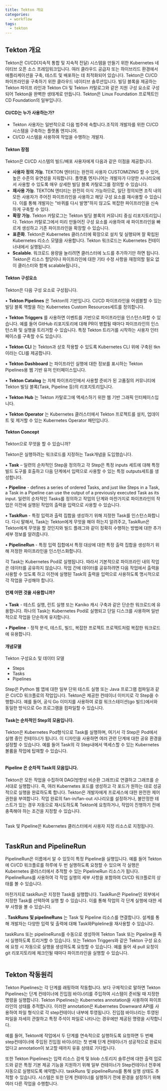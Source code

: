 ```yaml
---
title: Tekton 개요 
categories:
  - workflow 
tags:
  - tekton
---
```

## Tekton 개요 
Tekton은 CI/CD(지속적 통합 및 지속적 전달) 시스템을 만들기 위한 Kubernetes 네이티브 오픈 소스 프레임워크입니다. 여러 클라우드 공급자 또는 하이브리드 환경에서 애플리케이션을 구축, 테스트 및 배포하는 데 최적화되어 있습니다.
Tekton은 CI/CD 파이프라인을 구축하기 위한 클라우드 네이티브 솔루션입니다. 빌딩 블록을 제공하는 Tekton 파이프 라인과 Tekton Cli 및 Tekton 카탈로그와 같은 지원 구성 요소로 구성되어 Tekton을 완벽한 생태계로 만듭니다. Tekton은 Linux Foundation 프로젝트인 CD Foundation의 일부입니다.

#### CI/CD는 누가 사용하는가?
-	Tekton 사용자는 일반적으로 다음 범주에 속합니다.조직의 개발자를 위한 CI/CD 시스템을 구축하는 플랫폼 엔지니어.
-	CI/CD 시스템을 사용하여 작업을 수행하는 개발자.

#### Tekton 장점

Tekton은 CI/CD 시스템의 빌드/배포 사용자에게 다음과 같은 이점을 제공합니다.
-	__사용자 정의 가능__. TEKTON 엔터티는 완전히 사용자 CUSTOMIZING 할 수 있어, 높은 수준의 유연성을 지워합니다. 플랫폼 엔지니어는 개발자가 다양한 시나리오에서 사용할 수 있도록 매우 상세한 빌딩 블록 카탈로그를 정의할 수 있습니다.
-	__재사용 가능__. TEKTON 엔티티는 완전히 이식 가능하므로, 일단 정의되면 조직 내의 모든 사용자가 주어진 파이프라인을 사용하고 해당 구성 요소를 재사용할 수 있습니다. 이를 통해 개발자는 "바퀴를 다시 발명"하지 않고도 복잡한 파이프라인을 신속하게 구축할 수 있다.
-	__확장 가능__. Tekton 카탈로그는 Tekton 빌딩 블록의 커뮤니티 중심 리포지토리입니다. Tekton 카탈로그에서 미리 만들어진 구성 요소를 사용하여 새 파이프라인을 빠르게 생성하고 기존 파이프라인을 확장할 수 있습니다.
-	__표준화__. Tekton은 Kubernetes 클러스터에 확장으로 설치 및 실행되며 잘 확립된 Kubernetes 리소스 모델을 사용합니다. Tekton 워크로드는 Kubernetes 컨테이너내에서 실행됩니다.
-	__Scalable__. 워크로드 용량을 늘리려면 클러스터에 노드를 추가하기만 하면 됩니다. Tekton은 리소스 할당이나 파이프라인에 대한 기타 수정 사항을 재정의할 필요 없이 클러스터와 함께 scalable됩니다., 

#### Tekton 구성요소

Tekton은 다음 구성 요소로 구성됩니다.

•	__Tekton Pipelines__  은 Tekton의 기반입니다. CI/CD 파이프라인을 어셈블할 수 있는 빌딩 블록 역할을 하는 Kubernetes Custom Resources세트를 정의합니다.

•	__Tekton Triggers__ 를 사용하면 이벤트를 기반으로 파이프라인을 인스턴스화할 수 있습니다. 예를 들어 GitHub 리포지토리에 대해 PR이 병합될 때마다 파이프라인의 인스턴스화 및 실행을 트리거할 수 있습니다. 특정 Tekton 트리거를 시작하는 사용자 인터페이스를 구축할 수도 있습니다.

•	__Tekton CLI__ 는 Tekton과 상호 작용할 수 있도록 Kubernetes CLI 위에 구축된 tkn이라는 CLI를 제공합니다.

•	__Tekton Dashboard__ 는 파이프라인 실행에 대한 정보를 표시하는 Tekton Pipelines용 웹 기반 유저 인터페이스입니다.

•	__Tekton Catalog__ 는 자체 파이프라인에서 사용할 준비가 된 고품질의 커뮤니티에  Tekton 빌딩 블록(Task, Pipeline 등)의 리포지토리입니다.

•	__Tekton Hub__ 는 Tekton 카탈로그에 액세스하기 위한 웹 기반 그래픽 인터페이스입니다.

•	__Tekton Operator__ 는 Kubernetes 클러스터에서 Tekton 프로젝트를 설치, 업데이트 및 제거할 수 있는 Kubernetes Operator 패턴입니다.

#### Tekton Concept
Tekton으로 무엇을 할 수 있습니까?

Tekton은 실행하려는 워크로드를 지정하는 Task개념을 도입했습니다.

•	__Task__ – 일련의 순차적인 Step을 정의하고 각 Step은 특정 inputs 세트에 대해 특정 빌드 도구를 호출하고 다음 단계에서 입력으로 사용할 수 있는 특정 outputs세트를 생성합니다.

•	__Pipeline__ - defines a series of ordered Tasks, and just like Steps in a Task, a Task in a Pipeline can use the output of a previously executed Task as its input. 일련의 순차적인 Tasks를 정의하고 작업의 단계와 마찬가지로 파이프라인의 작업은 이전에 실행된 작업의 출력을 입력으로 사용할 수 있습니다.

•	__TaskRun__ - 특정 입력과 출력 집합을 생성하기 위해 지정한 Task를 인스턴스화합니다. 다시 말해서, Task는 Tekton에게 무엇을 해야 하는지 알려주고, TaskRun은 Tekton에게 무엇을 할 것인지와 빌드 플래그와 같이 정확히 수행하는 방법에 대한 추가 세부 정보를 알려줍니다.

•	__PipelineRun__ - 특정 입력 집합에서 특정 대상에 대한 특정 출력 집합을 생성하기 위해 저정한 파이프라인을 인스턴스화합니다.

각 Task는 Kubernetes Pod로 실행됩니다. 따라서 기본적으로 파이프라인 내의 작업은 데이터를 공유하지 않습니다. 작업 간에 데이터를 공유하려면 다음 작업에서 출력을 사용할 수 있도록 하고 이전에 실행된 Task의 출력을 입력으로 사용하도록 명시적으로 각 작업을 구성해야 합니다.

#### 언제 어떤 것을 사용합니까?
•	__Task__ - 테스트 실행, 린트 실행 또는 Kaniko 캐시 구축과 같은 단순한 워크로드에 유용합니다. 하나의 Task는 Kubernetes Pod로 실행되고 단일 디스크를 사용하며 일반적으로 작업을 단순하게 유지합니다.

•	__Pipeline__ - 정적 분석, 테스트, 빌드,  복잡한 프로젝트 프로젝트처럼 복잡한 워크로드에 유용합니다.

#### 개념모델

Tekton 구성요소 및 데이터 모델

- Steps
- Tasks
- Pipelines

Step은 Python 웹 앱에 대한 일부 단위 테스트 실행 또는 Java 프로그램 컴파일과 같은 CI/CD 워크플로의 작업입니다. Tekton은 제공한 컨테이너 이미지로 각 Step을 수행합니다. 예를 들어, 공식 Go 이미지를 사용하여 로컬 워크스테이션(go 빌드)에서와 동일한 방식으로 Go 프로그램을 컴파일할 수 있습니다.


#### Task는 순차적인 Step의 모음입니다. 

Tekton은 Kubernetes Pod형식으로 Task를 실행하며, 여기서 각 Step은 Pod에서 실행 중인 컨테이너가 됩니다. 이 디자인을 사용하면 여러 관련 단계에 대한 공유 환경을 설정할 수 있습니다. 예를 들어 Task의 각 Step내에서 액세스할 수 있는 Kubernetes 볼륨을 작업에 탑재할 수 있습니다.

<figure style="width: 50%" class="align-center">
  <img src="{{ site.url }}{{ site.baseurl }}/assets/images/01-tekton-task.png" alt="">
  <figcaption></figcaption>
</figure> 


#### Pipeline 은 순차적 Task의 모음입니다.
Tekton은 모든 작업을 수집하여 DAG(방향성 비순환 그래프)로 연결하고 그래프를 순서대로 실행합니다. 즉, 여러 Kubernetes 포드를 생성하고 각 포드가 원하는 대로 성공적으로 실행을 완료하도록 합니다. Tekton은 개발자에게 프로세스에 대한 완전한 제어 권한을 부여합니다. 작업 완료의 fan-in/fan-out 시나리오를 설정하거나, 불안정한 테스트가 있는 경우 자동으로 재시도하도록 Tekton에 요청하거나, 작업이 진행하기 전에 충족해야 하는 조건을 지정할 수 있습니다.

<figure style="width: 70%" class="align-center">
  <img src="{{ site.url }}{{ site.baseurl }}/assets/images/01-tekton-pipeline.png" alt="">
  <figcaption></figcaption>
</figure> 


Task 및 Pipeline은 Kubernetes 클러스터에서 사용자 지정 리소스로 지정됩니다.

<figure style="width: 70%" class="align-center">
  <img src="{{ site.url }}{{ site.baseurl }}/assets/images/01-tekton-pipeline-on-kubernetes.png" alt="">
  <figcaption></figcaption>
</figure> 

## TaskRun and PipelineRun
PipelineRun은 이름에서 알 수 있듯이 특정 Pipeline을 실행입니다. 예를 들어 Tekton에 CI/CD 워크플로를 하루에 두 번 실행하도록 요청할 수 있으며 각 실행은 Kubernetes 클러스터에서 추적할 수 있는 PipelineRun 리소스가 됩니다. PipelineRuns를 사용하여 각 작업 실행의 세부 사항을 포함하여 CI/CD 워크플로의 상태를 볼 수 있습니다.

마찬가지로 taskRun은 지정한 Task를 실행합니다. TaskRun은 Pipeline인 외부에서 지정한 Task를 선택하여 실행 할 수 있습니다. 이를 통해 작업의 각 단계 실행에 대한 세부 사항을 볼 수 있습니다.

. __TaskRuns 및 pipelineRuns__ 는 Task 및 Pipeline 리소스를 연결합니다. 설계를 통해 개발자는 다양한 입력 및 출력에 대해 Task와Pipleline을 재사용할 수 있습니다.

taskRuns 또는 pipelineRuns를 수동으로 생성하여 Tekton Task 또는 Pipeline을 즉시 실행하도록 트리거할 수 있습니다. 또는 Tekton Triggers와 같은 Tekton 구성 요소에 요청 시 자동으로 실행을 생성하도록 요청할 수 있습니다. 예를 들어 새 pull 요청이 git 리포지토리에 체크인될 때마다 파이프라인을 실행할 수 있습니다.

<figure style="width: 70%" class="align-center">
  <img src="{{ site.url }}{{ site.baseurl }}/assets/images/01-tekton-arch.png" alt="">
  <figcaption></figcaption>
</figure> 


## Tekton 작동원리

Tekton Pipelines는 각 단계를 래핑하여 작동합니다. 보다 구체적으로 말하면 Tekton Pipelines는 단계 컨테이너에 진입점 바이너리를 주입하여 시스템이 준비될 때 지정한 명령을 실행합니다.
Tekton Pipelines는 Kubernetes annotation을 사용하여 파이프라인의 상태를 추적합니다. 이러한 annotation은 Kubernetes Downward API를 사용하여 파일 형식으로 각 step컨테이너 내부에 투영됩니다. 진입점 바이너리는 투영된 파일을 자세히 관찰하고 특정 주석이 파일로 나타나는 경우에만 제공된 명령을 시작합니다. 

예를 들어, Tekton에 작업에서 두 단계를 연속적으로 실행하도록 요청하면 두 번째 step컨테이너에 주입된 진입점 바이너리는 첫 번째 단계 컨테이너가 성공적으로 완료되었다고 annotation이 보고할 때까지 유휴 상태로 기다립니다.

또한 Tekton Pipelines는 입력 리소스 검색 및 blob 스토리지 솔루션에 대한 출력 업로드와 같은 특정 기본 제공 기능을 지원하기 위해 일부 컨테이너가 Step컨테이너 전후에 자동으로 실행되도록 예약합니다. taskRuns 및 pipelineRuns를 통해 실행 상태도 추적할 수 있습니다. 시스템은 또한 단계 컨테이너를 실행하기 전에 환경을 설정하기 위해 여러 다른 작업을 수행합니다. 
